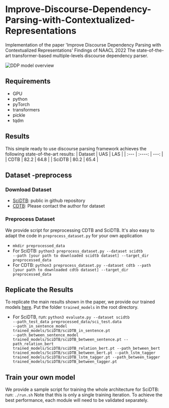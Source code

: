 # Improve-Discourse-Dependency-Parsing-with-Contextualized-Representations
Implementation of the paper 'Improve Discourse Dependency Parsing with Contextualized Representations'
Findings of NAACL 2022
The state-of-the-art transformer-based multiple-levels discourse dependency parser.

![DDP model overview](https://user-images.githubusercontent.com/83000332/165659676-c641cc42-6500-44ce-afec-b64cfd8192d9.png)


## Requirements
* GPU
* python
* pyTorch
* transformers
* pickle
* tqdm

## Results
This simple ready to use discourse parsing framework achieves the following state-of-the-art results:
| Dataset     | UAS         | LAS     |
| :---        |    :----:   |          ---: |
| CDTB        |    82.2     | 64.8   |
| SciDTB      |  80.2       |   65.4   |

## Dataset -preprocess
### Download Dataset
* [SciDTB](https://github.com/PKU-TANGENT/SciDTB/tree/master/dataset): public in github repository
* [CDTB](https://arxiv.org/abs/2101.00167): Please contact the author for dataset

### Preprocess Dataset
We provide script for preprocessing CDTB and SciDTB. It's also easy to adapt the code in <code>preprocess_dataset.py</code> for your own application
* <code>mkdir preprocessed_data</code>
* For SciDTB: <code>python3 preprocess_dataset.py --dataset scidtb --path [your path to downloaded scidtb dataset] --target_dir preprocessed_data</code>
* For CDTB: <code>python3 preprocess_dataset.py --dataset cdtb --path [your path to downloaded cdtb dataset] --target_dir preprocessed_data</code>

## Replicate the Results
To replicate the main results shown in the paper, we provide our trained models [here](https://drive.google.com/drive/folders/1NXbtM9HbZcJrN-Ymj57dGvoLC-fOPxTM?usp=sharing). Put the folder <code>trained_models</code> in the root directory.
* For SciDTB, run: <code>python3 evaluate.py --dataset scidtb --path_test_data preprocessed_data/sci_test.data --path_in_sentence_model trained_models/SciDTB/sciDTB_in_sentence.pt --path_between_sentence_model trained_models/SciDTB/sciDTB_between_sentence.pt --path_relation_bert trained_models/SciDTB/sciDTB_relation_bert.pt --path_between_bert trained_models/SciDTB/sciDTB_between_bert.pt --path_lstm_tagger trained_models/SciDTB/sciDTB_lstm_tagger.pt --path_between_tagger trained_models/SciDTB/sciDTB_between_tagger.pt</code>

## Train your own model
We provide a sample script for training the whole architecture for SciDTB:
run: <code>./run.sh</code>
Note that this is only a single training iteration. To achieve the best performance, each module will need to be validated separately.

